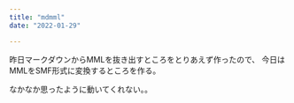 ```yaml
---
title: "mdmml"
date: "2022-01-29"

---
```


昨日マークダウンからMMLを抜き出すところをとりあえず作ったので、
今日はMMLをSMF形式に変換するところを作る。

なかなか思ったように動いてくれない。。
